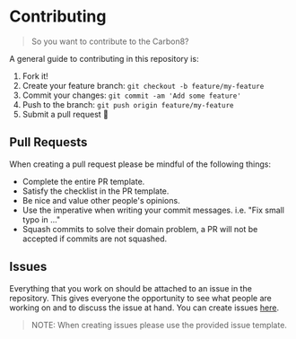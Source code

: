 # Contributing

> So you want to contribute to the Carbon8?

A general guide to contributing in this repository is:

1. Fork it!
2. Create your feature branch: `git checkout -b feature/my-feature`
3. Commit your changes: `git commit -am 'Add some feature'`
4. Push to the branch: `git push origin feature/my-feature`
5. Submit a pull request :rocket:

## Pull Requests

When creating a pull request please be mindful of the following things:

- Complete the entire PR template.
- Satisfy the checklist in the PR template.
- Be nice and value other people's opinions.
- Use the imperative when writing your commit messages. i.e. "Fix small typo in
  ..."
- Squash commits to solve their domain problem, a PR will not be accepted if
  commits are not squashed.

## Issues

Everything that you work on should be attached to an issue in the repository.
This gives everyone the opportunity to see what people are working on and to
discuss the issue at hand. You can create issues
[here](https://github.com/RobertWSaunders/carbon8-mono/issues).

> NOTE: When creating issues please use the provided issue template.
